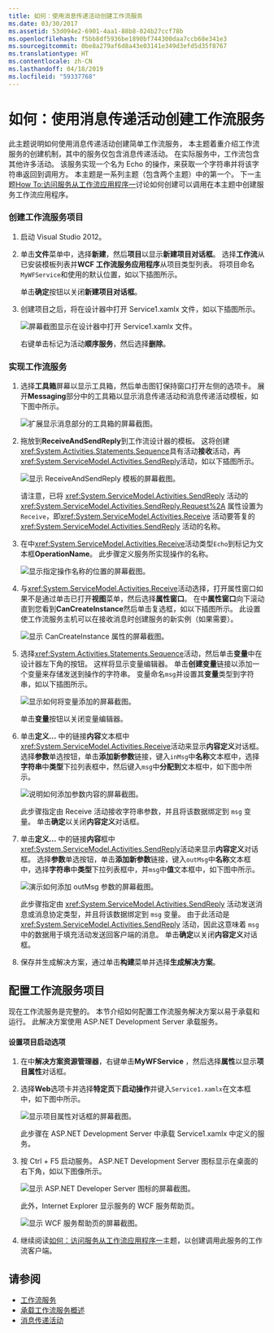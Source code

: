 ```yaml
---
title: 如何：使用消息传递活动创建工作流服务
ms.date: 03/30/2017
ms.assetid: 53d094e2-6901-4aa1-88b8-024b27ccf78b
ms.openlocfilehash: f5bb8df5936be1890bf744300daa7ccb68e341e3
ms.sourcegitcommit: 0be8a279af6d8a43e03141e349d3efd5d35f8767
ms.translationtype: HT
ms.contentlocale: zh-CN
ms.lasthandoff: 04/18/2019
ms.locfileid: "59337768"
---
```

# <a name="how-to-create-a-workflow-service-with-messaging-activities"></a>如何：使用消息传递活动创建工作流服务
此主题说明如何使用消息传递活动创建简单工作流服务， 本主题着重介绍工作流服务的创建机制，其中的服务仅包含消息传递活动。 在实际服务中，工作流包含其他许多活动。 该服务实现一个名为 Echo 的操作，来获取一个字符串并将该字符串返回到调用方。 本主题是一系列主题（包含两个主题）中的第一个。 下一主题[How To:访问服务从工作流应用程序一](../../../../docs/framework/wcf/feature-details/how-to-access-a-service-from-a-workflow-application.md)讨论如何创建可以调用在本主题中创建服务工作流应用程序。  
  
### <a name="to-create-a-workflow-service-project"></a>创建工作流服务项目  
  
1. 启动 Visual Studio 2012。  
  
2. 单击**文件**菜单中，选择**新建**，然后**项目**以显示**新建项目对话框**。 选择**工作流**从已安装模板列表并**WCF 工作流服务应用程序**从项目类型列表。 将项目命名`MyWFService`和使用的默认位置，如以下插图所示。  
  
     单击**确定**按钮以关闭**新建项目对话框**。  
  
3. 创建项目之后，将在设计器中打开 Service1.xamlx 文件，如以下插图所示。  
  
     ![屏幕截图显示在设计器中打开 Service1.xamlx 文件。](./media/how-to-create-a-workflow-service-with-messaging-activities/default-workflow-service.jpg)  
  
     右键单击标记为活动**顺序服务**，然后选择**删除**。  
  
### <a name="to-implement-the-workflow-service"></a>实现工作流服务  
  
1. 选择**工具箱**屏幕以显示工具箱，然后单击图钉保持窗口打开左侧的选项卡。 展开**Messaging**部分中的工具箱以显示消息传递活动和消息传递活动模板，如下图中所示。  
  
     ![扩展显示消息部分的工具箱的屏幕截图。](./media/how-to-create-a-workflow-service-with-messaging-activities/toolbox-messaging-section.jpg)  
  
2. 拖放到**ReceiveAndSendReply**到工作流设计器的模板。 这将创建<xref:System.Activities.Statements.Sequence>具有活动**接收**活动，再<xref:System.ServiceModel.Activities.SendReply>活动，如以下插图所示。  
  
     ![显示 ReceiveAndSendReply 模板的屏幕截图。](./media/how-to-create-a-workflow-service-with-messaging-activities/receiveandsendreply-template.jpg)  
  
     请注意，已将 <xref:System.ServiceModel.Activities.SendReply> 活动的<xref:System.ServiceModel.Activities.SendReply.Request%2A> 属性设置为 `Receive`，即<xref:System.ServiceModel.Activities.Receive> 活动要答复的<xref:System.ServiceModel.Activities.SendReply> 活动的名称。  
  
3. 在中<xref:System.ServiceModel.Activities.Receive>活动类型`Echo`到标记为文本框**OperationName**。 此步骤定义服务所实现操作的名称。  
  
     ![显示指定操作名称的位置的屏幕截图。](./media/how-to-create-a-workflow-service-with-messaging-activities/define-operation-name.jpg)  
  
4. 与<xref:System.ServiceModel.Activities.Receive>活动选择，打开属性窗口如果不是通过单击已打开**视图**菜单，然后选择**属性窗口**。 在中**属性窗口**向下滚动直到您看到**CanCreateInstance**然后单击复选框，如以下插图所示。 此设置使工作流服务主机可以在接收消息时创建服务的新实例（如果需要）。  
  
     ![显示 CanCreateInstance 属性的屏幕截图。](./media/how-to-create-a-workflow-service-with-messaging-activities/cancreateinstance-property.jpg)  
  
5. 选择<xref:System.Activities.Statements.Sequence>活动，然后单击**变量**中在设计器左下角的按钮。 这样将显示变量编辑器。 单击**创建变量**链接以添加一个变量来存储发送到操作的字符串。 变量命名`msg`并设置其**变量**类型到字符串，如以下插图所示。  
  
     ![显示如何将变量添加的屏幕截图。](./media/how-to-create-a-workflow-service-with-messaging-activities/add-variable-msg-string.jpg)  
  
     单击**变量**按钮以关闭变量编辑器。  
  
6. 单击**定义...** 中的链接**内容**文本框中<xref:System.ServiceModel.Activities.Receive>活动来显示**内容定义**对话框。 选择**参数**单选按钮，单击**添加新参数**链接，键入`inMsg`中**名称**文本框中，选择**字符串**中**类型**下拉列表框中，然后键入`msg`中**分配到**文本框中，如下图中所示。  
  
     ![说明如何添加参数内容的屏幕截图。](./media/how-to-create-a-workflow-service-with-messaging-activities/adding-parameters-content.jpg)  
  
     此步骤指定由 Receive 活动接收字符串参数，并且将该数据绑定到 `msg` 变量。 单击**确定**以关闭**内容定义**对话框。  
  
7. 单击**定义...** 中的链接**内容**框中<xref:System.ServiceModel.Activities.SendReply>活动来显示**内容定义**对话框。 选择**参数**单选按钮，单击**添加新参数**链接，键入`outMsg`中**名称**文本框中，选择**字符串**中**类型**下拉列表框中，并`msg`中**值**文本框中，如下图中所示。  
  
     ![演示如何添加 outMsg 参数的屏幕截图。](./media/how-to-create-a-workflow-service-with-messaging-activities/outmsg-parameters-content.jpg)  
  
     此步骤指定由 <xref:System.ServiceModel.Activities.SendReply> 活动发送消息或消息协定类型，并且将该数据绑定到 `msg` 变量。 由于此活动是 <xref:System.ServiceModel.Activities.SendReply> 活动，因此这意味着 `msg` 中的数据用于填充活动发送回客户端的消息。 单击**确定**以关闭**内容定义**对话框。  
  
8. 保存并生成解决方案，通过单击**构建**菜单并选择**生成解决方案**。  
  
## <a name="configure-the-workflow-service-project"></a>配置工作流服务项目  
 现在工作流服务是完整的。 本节介绍如何配置工作流服务解决方案以易于承载和运行。 此解决方案使用 ASP.NET Development Server 承载服务。  
  
#### <a name="to-set-project-start-up-options"></a>设置项目启动选项  
  
1. 在中**解决方案资源管理器**，右键单击**MyWFService** ，然后选择**属性**以显示**项目属性**对话框。  
  
2. 选择**Web**选项卡并选择**特定页**下**启动操作**并键入`Service1.xamlx`在文本框中，如下图中所示。  
  
     ![显示项目属性对话框的屏幕截图。](./media/how-to-create-a-workflow-service-with-messaging-activities/project-properties-dialog.jpg)  
  
     此步骤在 ASP.NET Development Server 中承载 Service1.xamlx 中定义的服务。  
  
3. 按 Ctrl + F5 启动服务。 ASP.NET Development Server 图标显示在桌面的右下角，如以下图像所示。  
  
     ![显示 ASP.NET Developer Server 图标的屏幕截图。](./media/how-to-create-a-workflow-service-with-messaging-activities/asp-net-dev-server-icon.jpg)  
  
     此外，Internet Explorer 显示服务的 WCF 服务帮助页。  
  
     ![显示 WCF 服务帮助页的屏幕截图。](./media/how-to-create-a-workflow-service-with-messaging-activities/wcf-service-help-page.jpg)  
  
4. 继续阅读[如何：访问服务从工作流应用程序一](../../../../docs/framework/wcf/feature-details/how-to-access-a-service-from-a-workflow-application.md)主题，以创建调用此服务的工作流客户端。  
  
## <a name="see-also"></a>请参阅

- [工作流服务](../../../../docs/framework/wcf/feature-details/workflow-services.md)
- [承载工作流服务概述](../../../../docs/framework/wcf/feature-details/hosting-workflow-services-overview.md)
- [消息传递活动](../../../../docs/framework/wcf/feature-details/messaging-activities.md)
